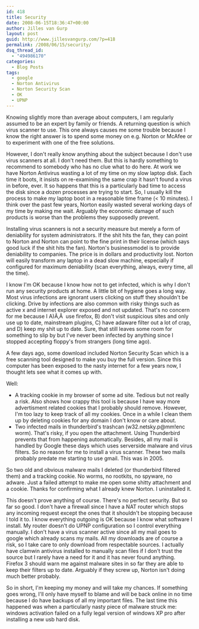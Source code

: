 ```yaml
---
id: 418
title: Security
date: 2008-06-15T18:36:47+00:00
author: Jilles van Gurp
layout: post
guid: http://www.jillesvangurp.com/?p=418
permalink: /2008/06/15/security/
dsq_thread_id:
  - "494986170"
categories:
  - Blog Posts
tags:
  - google
  - Norton Antivirus
  - Norton Security Scan
  - OK
  - UPNP
---
```

Knowing slightly more than average about computers, I am regularly assumed to be an expert by family or friends. A returning question is which virus scanner to use. This one always causes me some trouble because I know the right answer is to spend some money on e.g. Norton or McAfee or to experiment with one of the free solutions.

However, I don't really know anything about the subject because I don't use virus scanners at all. I don't need them. But this is hardly something to recommend to somebody who has no clue what to do here. At work we have Norton Antivirus wasting a lot of my time on my slow laptop disk. Each time it boots, it insists on re-examining the same crap it hasn't found a virus in before, ever. It so happens that this is a particularly bad time to access the disk since a dozen processes are trying to start. So, I usually kill the process to make my laptop boot in a reasonable time frame (< 10 minutes). I think over the past few years, Norton easily wasted several working days of my time by making me wait. Arguably the economic damage of such products is worse than the problems they supposedly prevent.

Installing virus scanners is not a security measure but merely a form of deniability for system administrators. If the shit hits the fan, they can point to Norton and Norton can point to the fine print in their license (which says good luck if the shit hits the fan). Norton's businessmodel is to provide deniability to companies. The price is in dollars and productivity lost. Norton will easily transform any laptop in a dead slow machine, especially if configured for maximum deniability (scan everything, always, every time, all the time).

I know I'm OK because I know how not to get infected, which is why I don't run any security products at home. A little bit of hygiene goes a long way. Most virus infections are ignorant users clicking on stuff they shouldn't be clicking. Drive by infections are also common with risky things such as active x and internet explorer exposed and not updated. That's no concern for me because I A)Ã‚Â  use firefox, B) don't visit suspicious sites and only use up to date, mainstream plugins, C) have adaware filter out a lot of crap, and D) keep my shit up to date. Sure, that still leaves some room for something to slip by but I've never been infected by anything since I stopped accepting floppy's from strangers (long time ago).

A few days ago, some download included Norton Security Scan which is a free scanning tool designed to make you buy the full version. Since this computer has been exposed to the nasty internet for a few years now, I thought lets see what it comes up with.

Well:

- A tracking cookie in my browser of some ad site. Tedious but not really a risk. Also shows how crappy this tool is because I have way more advertisment related cookies that I probably should remove. However, I'm too lazy to keep track of all my cookies. Once in a while I clean them up by deleting cookies for any domain I don't know or care about.
- Two infected mails in thunderbird's trashcan (w32.netsky.p@mm!enc worm). That's risky, if you open the attachment. Using Thunderbird prevents that from happening automatically. Besides, all my mail is handled by Google these days which uses serverside malware and virus filters. So no reason for me to install a virus scanner. These two mails probably predate me starting to use gmail. This was in 2005.

So two old and obvious malware mails I deleted (or thunderbird filtered them) and a tracking cookie. No worms, no rootkits, no spyware, no adware. Just a failed attempt to make me open some shitty attachment and a cookie. Thanks for confirming what I already knew Norton. I uninstalled it.

This doesn't prove anything of course. There's no perfect security. But so far so good. I don't have a firewall since I have a NAT router which stops any incoming request except the ones that it shouldn't be stopping because I told it to. I know everything outgoing is OK because I know what software I install. My router doesn't do UPNP configuration so I control everything manually. I don't have a virus scanner active since all my mail goes to google which already scans my mails. All my downloads are of course a risk, so I take care to only download from respectable sources. I actually have clamwin antivirus installed to manually scan files if I don't trust the source but I rarely have a need for it and it has never found anything. Firefox 3 should warn me against malware sites in so far they are able to keep their filters up to date. Arguably if they screw up, Norton isn't doing much better probably.

So in short, I'm keeping my money and will take my chances. If something goes wrong, I'll only have myself to blame and will be back online in no time because I do have backups of all my important files. The last time this happened was when a particularly nasty piece of malware struck me: windows activation failed on a fully legal version of windows XP pro after installing a new usb hard disk.